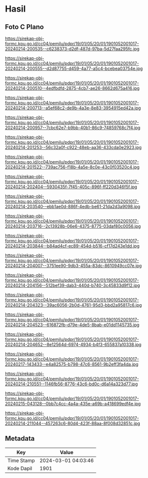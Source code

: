 # Hasil

## Foto C Plano

https://sirekap-obj-formc.kpu.go.id/cc04/pemilu/pdpr/19/01/05/20/01/1901052001017-20240214-200535--c6238373-d2df-487d-97ba-5d27faa295fc.jpg

https://sirekap-obj-formc.kpu.go.id/cc04/pemilu/pdpr/19/01/05/20/01/1901052001017-20240214-200555--d2d87755-d459-4a77-a5c4-bcebea03754e.jpg

https://sirekap-obj-formc.kpu.go.id/cc04/pemilu/pdpr/19/01/05/20/01/1901052001017-20240214-200510--4edfbdfd-2875-4cb7-ae26-8662d675a416.jpg

https://sirekap-obj-formc.kpu.go.id/cc04/pemilu/pdpr/19/01/05/20/01/1901052001017-20240214-200713--a5ef68c2-de9b-4a3e-8e83-3954915ed42a.jpg

https://sirekap-obj-formc.kpu.go.id/cc04/pemilu/pdpr/19/01/05/20/01/1901052001017-20240214-200957--7cbc62e7-b9bb-40b1-86c9-74859768c7f4.jpg

https://sirekap-obj-formc.kpu.go.id/cc04/pemilu/pdpr/19/01/05/20/01/1901052001017-20240214-201253--56c32a0f-c922-48eb-aa36-433cda0e2923.jpg

https://sirekap-obj-formc.kpu.go.id/cc04/pemilu/pdpr/19/01/05/20/01/1901052001017-20240214-201522--739ac756-f18b-4a5e-8c0e-43c0f03520c4.jpg

https://sirekap-obj-formc.kpu.go.id/cc04/pemilu/pdpr/19/01/05/20/01/1901052001017-20240214-202404--5930435f-7f45-405c-896f-ff220d346f5f.jpg

https://sirekap-obj-formc.kpu.go.id/cc04/pemilu/pdpr/19/01/05/20/01/1901052001017-20240214-203540--ebb1ae0d-886f-4edb-be61-21da2d3a9098.jpg

https://sirekap-obj-formc.kpu.go.id/cc04/pemilu/pdpr/19/01/05/20/01/1901052001017-20240214-203716--2c13928b-06e6-4375-8775-03daf80c0056.jpg

https://sirekap-obj-formc.kpu.go.id/cc04/pemilu/pdpr/19/01/05/20/01/1901052001017-20240214-203844--b84ad4cf-ec89-454d-b516-cf17d243e1dd.jpg

https://sirekap-obj-formc.kpu.go.id/cc04/pemilu/pdpr/19/01/05/20/01/1901052001017-20240214-204007--3751ee90-9db3-455a-83dc-8610949cc07e.jpg

https://sirekap-obj-formc.kpu.go.id/cc04/pemilu/pdpr/19/01/05/20/01/1901052001017-20240214-204156--512bef39-dab3-440d-b740-3c45833d9f12.jpg

https://sirekap-obj-formc.kpu.go.id/cc04/pemilu/pdpr/19/01/05/20/01/1901052001017-20240214-204323--39ac6056-2b0d-4761-95d3-bbd2a95817c6.jpg

https://sirekap-obj-formc.kpu.go.id/cc04/pemilu/pdpr/19/01/05/20/01/1901052001017-20240214-204523--616872fb-d79e-4de5-8bab-e01dd1145735.jpg

https://sirekap-obj-formc.kpu.go.id/cc04/pemilu/pdpr/19/01/05/20/01/1901052001017-20240214-204652--8e12564d-6974-4934-b4f3-655837a10338.jpg

https://sirekap-obj-formc.kpu.go.id/cc04/pemilu/pdpr/19/01/05/20/01/1901052001017-20240217-143433--e4a82575-b798-47c6-8561-9b2eff3fa4da.jpg

https://sirekap-obj-formc.kpu.go.id/cc04/pemilu/pdpr/19/01/05/20/01/1901052001017-20240214-210551--1146fb56-8776-43c6-bd0c-d6a14a323d77.jpg

https://sirekap-obj-formc.kpu.go.id/cc04/pemilu/pdpr/19/01/05/20/01/1901052001017-20240215-043128--0bb7c4cc-4a4a-435e-a69b-a418699edf4e.jpg

https://sirekap-obj-formc.kpu.go.id/cc04/pemilu/pdpr/19/01/05/20/01/1901052001017-20240214-211044--457263c6-80d4-423f-88aa-8f008d32851c.jpg


## Metadata

| Key        | Value               |
| ---------- | ------------------- |
| Time Stamp | 2024-03-01 04:03:46 |
| Kode Dapil | 1901                |



